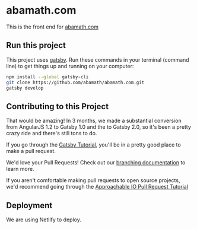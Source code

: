 # abamath.com

This is the front end for [abamath.com](www.abamath.com)

## Run this project

This project uses [gatsby](https://www.gatsbyjs.org/). Run these commands in your terminal (command line) to get things up and running on your computer:

```sh
npm install --global gatsby-cli
git clone https://github.com/abamath/abamath.com.git
gatsby develop
```

## Contributing to this Project

That would be amazing! In 3 months, we made a substantial conversion from AngularJS 1.2 to Gatsby 1.0 and the to Gatsby 2.0, so it's been a pretty crazy ride and there's still tons to do.

If you go through the [Gatsby Tutorial](https://www.gatsbyjs.org/tutorial/), you'll be in a pretty good place to make a pull request.

We'd love your Pull Requests! Check out our [branching documentation](/documentation/branching.md) to learn more.

If you aren't comfortable making pull requests to open source projects, we'd recommend going through the [Approachable IO Pull Request Tutorial](https://github.com/approachable-io/getting-started)

## Deployment

We are using Netlify to deploy.